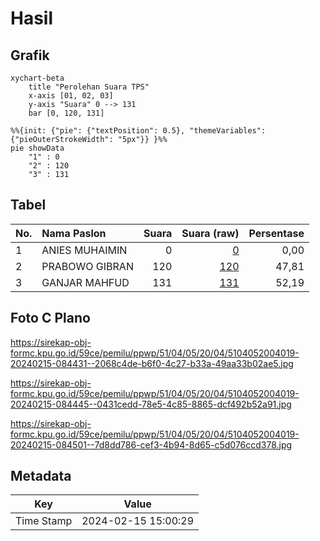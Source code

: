 # Hasil

## Grafik

```mermaid
xychart-beta
    title "Perolehan Suara TPS"
    x-axis [01, 02, 03]
    y-axis "Suara" 0 --> 131
    bar [0, 120, 131]
```

```mermaid
%%{init: {"pie": {"textPosition": 0.5}, "themeVariables": {"pieOuterStrokeWidth": "5px"}} }%%
pie showData
    "1" : 0
    "2" : 120
    "3" : 131
```

## Tabel

| No. | Nama Paslon    | Suara | Suara (raw) | Persentase |
|:--- |:-------------- | -----:| -----------:| ----------:|
| 1   | ANIES MUHAIMIN | 0     | [0][p-1]    | 0,00       |
| 2   | PRABOWO GIBRAN | 120   | [120][p-2]  | 47,81      |
| 3   | GANJAR MAHFUD  | 131   | [131][p-3]  | 52,19      |


[p-1]: https://github.com/gigit-pemilu/pemilu-2024-51-bali/blob/main/pilpres/hitung-suara/sub/51-bali/sub/04-gianyar/sub/05-ubud/sub/2004-kedewatan/sub/019-tps/sub/paslon-1.txt
[p-2]: https://github.com/gigit-pemilu/pemilu-2024-51-bali/blob/main/pilpres/hitung-suara/sub/51-bali/sub/04-gianyar/sub/05-ubud/sub/2004-kedewatan/sub/019-tps/sub/paslon-2.txt
[p-3]: https://github.com/gigit-pemilu/pemilu-2024-51-bali/blob/main/pilpres/hitung-suara/sub/51-bali/sub/04-gianyar/sub/05-ubud/sub/2004-kedewatan/sub/019-tps/sub/paslon-3.txt

## Foto C Plano

https://sirekap-obj-formc.kpu.go.id/59ce/pemilu/ppwp/51/04/05/20/04/5104052004019-20240215-084431--2068c4de-b6f0-4c27-b33a-49aa33b02ae5.jpg

https://sirekap-obj-formc.kpu.go.id/59ce/pemilu/ppwp/51/04/05/20/04/5104052004019-20240215-084445--0431cedd-78e5-4c85-8865-dcf492b52a91.jpg

https://sirekap-obj-formc.kpu.go.id/59ce/pemilu/ppwp/51/04/05/20/04/5104052004019-20240215-084501--7d8dd786-cef3-4b94-8d65-c5d076ccd378.jpg


## Metadata

| Key        | Value               |
| ---------- | ------------------- |
| Time Stamp | 2024-02-15 15:00:29 |



